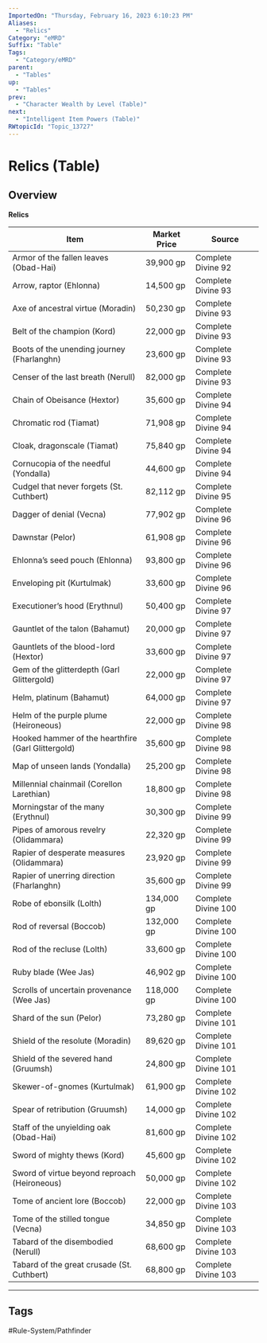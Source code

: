 ```yaml
---
ImportedOn: "Thursday, February 16, 2023 6:10:23 PM"
Aliases:
  - "Relics"
Category: "eMRD"
Suffix: "Table"
Tags:
  - "Category/eMRD"
parent:
  - "Tables"
up:
  - "Tables"
prev:
  - "Character Wealth by Level (Table)"
next:
  - "Intelligent Item Powers (Table)"
RWtopicId: "Topic_13727"
---
```

# Relics (Table)
## Overview
**Relics**


| **Item** | **Market Price** | **Source** |
|---|---|---|
| Armor of the fallen leaves (Obad-Hai) | 39,900 gp | Complete Divine 92 |
| Arrow, raptor (Ehlonna) | 14,500 gp | Complete Divine 93 |
| Axe of ancestral virtue (Moradin) | 50,230 gp | Complete Divine 93 |
| Belt of the champion (Kord) | 22,000 gp | Complete Divine 93 |
| Boots of the unending journey (Fharlanghn) | 23,600 gp | Complete Divine 93 |
| Censer of the last breath (Nerull) | 82,000 gp | Complete Divine 93 |
| Chain of Obeisance (Hextor) | 35,600 gp | Complete Divine 94 |
| Chromatic rod (Tiamat) | 71,908 gp | Complete Divine 94 |
| Cloak, dragonscale (Tiamat) | 75,840 gp | Complete Divine 94 |
| Cornucopia of the needful (Yondalla) | 44,600 gp | Complete Divine 94 |
| Cudgel that never forgets (St. Cuthbert) | 82,112 gp | Complete Divine 95 |
| Dagger of denial (Vecna) | 77,902 gp | Complete Divine 96 |
| Dawnstar (Pelor) | 61,908 gp | Complete Divine 96 |
| Ehlonna’s seed pouch (Ehlonna) | 93,800 gp | Complete Divine 96 |
| Enveloping pit (Kurtulmak) | 33,600 gp | Complete Divine 96 |
| Executioner’s hood (Erythnul) | 50,400 gp | Complete Divine 97 |
| Gauntlet of the talon (Bahamut) | 20,000 gp | Complete Divine 97 |
| Gauntlets of the blood-lord (Hextor) | 33,600 gp | Complete Divine 97 |
| Gem of the glitterdepth (Garl Glittergold) | 22,000 gp | Complete Divine 97 |
| Helm, platinum (Bahamut) | 64,000 gp | Complete Divine 97 |
| Helm of the purple plume (Heironeous) | 22,000 gp | Complete Divine 98 |
| Hooked hammer of the hearthfire (Garl Glittergold) | 35,600 gp | Complete Divine 98 |
| Map of unseen lands (Yondalla) | 25,200 gp | Complete Divine 98 |
| Millennial chainmail (Corellon Larethian) | 18,800 gp | Complete Divine 98 |
| Morningstar of the many (Erythnul) | 30,300 gp | Complete Divine 99 |
| Pipes of amorous revelry (Olidammara) | 22,320 gp | Complete Divine 99 |
| Rapier of desperate measures (Olidammara) | 23,920 gp | Complete Divine 99 |
| Rapier of unerring direction (Fharlanghn) | 35,600 gp | Complete Divine 99 |
| Robe of ebonsilk (Lolth) | 134,000 gp | Complete Divine 100 |
| Rod of reversal (Boccob) | 132,000 gp | Complete Divine 100 |
| Rod of the recluse (Lolth) | 33,600 gp | Complete Divine 100 |
| Ruby blade (Wee Jas) | 46,902 gp | Complete Divine 100 |
| Scrolls of uncertain provenance (Wee Jas) | 118,000 gp | Complete Divine 100 |
| Shard of the sun (Pelor) | 73,280 gp | Complete Divine 101 |
| Shield of the resolute (Moradin) | 89,620 gp | Complete Divine 101 |
| Shield of the severed hand (Gruumsh) | 24,800 gp | Complete Divine 101 |
| Skewer-of-gnomes (Kurtulmak) | 61,900 gp | Complete Divine 102 |
| Spear of retribution (Gruumsh) | 14,000 gp | Complete Divine 102 |
| Staff of the unyielding oak (Obad-Hai) | 81,600 gp | Complete Divine 102 |
| Sword of mighty thews (Kord) | 45,600 gp | Complete Divine 102 |
| Sword of virtue beyond reproach (Heironeous) | 50,000 gp | Complete Divine 102 |
| Tome of ancient lore (Boccob) | 22,000 gp | Complete Divine 103 |
| Tome of the stilled tongue (Vecna) | 34,850 gp | Complete Divine 103 |
| Tabard of the disembodied (Nerull) | 68,600 gp | Complete Divine 103 |
| Tabard of the great crusade (St. Cuthbert) | 68,800 gp | Complete Divine 103 |


---
## Tags
#Rule-System/Pathfinder

